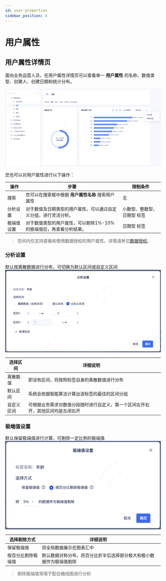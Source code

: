 ```yaml
---
id: user-properties
sidebar_position: 4
---
```


# 用户属性

## 用户属性详情页[](#yong-hu-shu-xing-xiang-qing-ye)

面向业务运营人员，在用户属性详情页可以查看单一  **用户属性** 的名称、数值类型、创建人、创建日期和统计分布。

![图 1](/img/3c26cc939579aa976463297c958e5bbf8a670d8731d55b55e11fc0278a5671cf.png)  


您也可以对用户属性进行以下操作：

| 操作     | 步骤                                                   | 限制条件 |
| -------- | ------------------------------------------------------ | -------- |
| 搜索     | 您可以在搜索框中根据 **用户属性名称** 搜索用户属性     | 无       |
| 分析设置     | 对于数值及日期类型的用户属性，可以通过自定义分组，进行灵活分析。     | 小数型、整数型、日期型 标签      |
| 极端值设置     | 对于数值类型的用户属性，可以剔除1%-10%的极端值后，再查看分析结果。     | 日期型 标签      |

> 空间内仅支持查看和使用数据授权的用户属性，详情请参见[数据授权](../../product-manual/enterprise-management/project-manage/data-authorization)。

### 分析设置

默认按离散数据进行分布，可切换为默认区间或自定义区间
![图 2](/img/ff184ce8d9a5620c308d18e976e110e21c5d77db2bc14e7de15ddf4773bac8ef.png)  

| 选择区间     | 详细说明                                                   |  |
| -------- | ------------------------------------------------------ | -------- |
| 离散数值     | 即没有区间，将按照标签自身的离散数值进行分布 |      |
| 默认区间     | 系统会依据智能算法计算出该标签的最佳的区间分组 |    |
| 自定义区间     | 可根据业务需求对数值分段随时进行自定义，第一个区间左开右开，其他区间均是左闭右开  |    |

### 极端值设置

默认保留极端值进行计算，可剔除一定比例的极端值
![图 3](/img/0926f316eb76e60260f15beefb2205056e03a141168272c82909b77804ba7e09.png)  


| 选择剔除方式     | 详细说明                                                   |  |
| -------- | ------------------------------------------------------ | -------- |
| 保留极端值     | 将全局数据展示在图表汇中 |      |
| 按百分比剔除极端值     | 默认数据对称分布，将百分比折半后选择部分极大和极小数据作为极端值剔除 |    |
> 剔除极端值常用于配合箱线图进行分析


